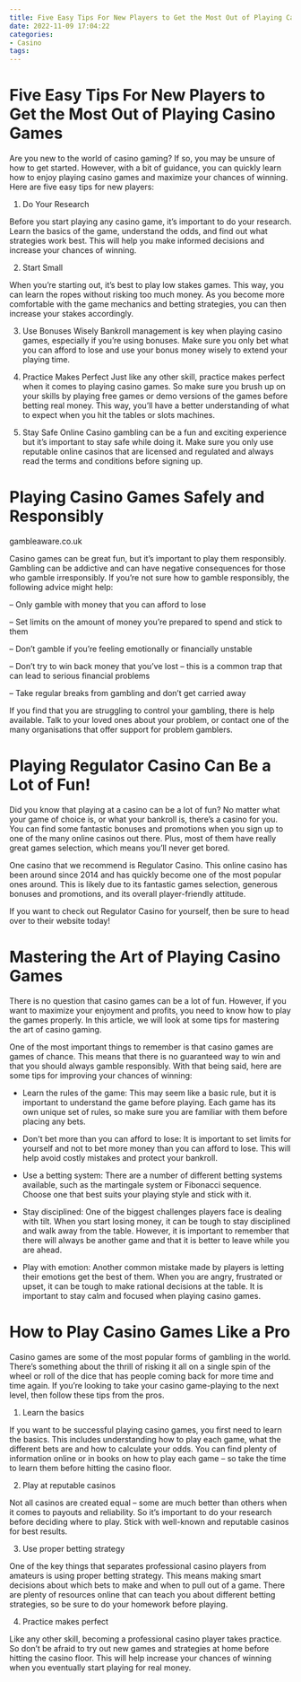 ```yaml
---
title: Five Easy Tips For New Players to Get the Most Out of Playing Casino Games 
date: 2022-11-09 17:04:22
categories:
- Casino
tags:
---
```



#  Five Easy Tips For New Players to Get the Most Out of Playing Casino Games 

Are you new to the world of casino gaming? If so, you may be unsure of how to get started. However, with a bit of guidance, you can quickly learn how to enjoy playing casino games and maximize your chances of winning. Here are five easy tips for new players:

1. Do Your Research

Before you start playing any casino game, it’s important to do your research. Learn the basics of the game, understand the odds, and find out what strategies work best. This will help you make informed decisions and increase your chances of winning.

2. Start Small

When you’re starting out, it’s best to play low stakes games. This way, you can learn the ropes without risking too much money. As you become more comfortable with the game mechanics and betting strategies, you can then increase your stakes accordingly.

3. Use Bonuses Wisely
 Bankroll management is key when playing casino games, especially if you’re using bonuses. Make sure you only bet what you can afford to lose and use your bonus money wisely to extend your playing time.

4. Practice Makes Perfect
 Just like any other skill, practice makes perfect when it comes to playing casino games. So make sure you brush up on your skills by playing free games or demo versions of the games before betting real money. This way, you’ll have a better understanding of what to expect when you hit the tables or slots machines.
5. Stay Safe Online Casino gambling can be a fun and exciting experience but it’s important to stay safe while doing it. Make sure you only use reputable online casinos that are licensed and regulated and always read the terms and conditions before signing up.

#  Playing Casino Games Safely and Responsibly 

 gambleaware.co.uk

Casino games can be great fun, but it’s important to play them responsibly. Gambling can be addictive and can have negative consequences for those who gamble irresponsibly. If you’re not sure how to gamble responsibly, the following advice might help: 

– Only gamble with money that you can afford to lose

– Set limits on the amount of money you’re prepared to spend and stick to them

– Don’t gamble if you’re feeling emotionally or financially unstable

– Don’t try to win back money that you’ve lost – this is a common trap that can lead to serious financial problems

– Take regular breaks from gambling and don’t get carried away

If you find that you are struggling to control your gambling, there is help available. Talk to your loved ones about your problem, or contact one of the many organisations that offer support for problem gamblers.

#  Playing Regulator Casino Can Be a Lot of Fun! 

Did you know that playing at a casino can be a lot of fun? No matter what your game of choice is, or what your bankroll is, there’s a casino for you. You can find some fantastic bonuses and promotions when you sign up to one of the many online casinos out there. Plus, most of them have really great games selection, which means you’ll never get bored.

One casino that we recommend is Regulator Casino. This online casino has been around since 2014 and has quickly become one of the most popular ones around. This is likely due to its fantastic games selection, generous bonuses and promotions, and its overall player-friendly attitude.

If you want to check out Regulator Casino for yourself, then be sure to head over to their website today!

#  Mastering the Art of Playing Casino Games 

There is no question that casino games can be a lot of fun. However, if you want to maximize your enjoyment and profits, you need to know how to play the games properly. In this article, we will look at some tips for mastering the art of casino gaming.

One of the most important things to remember is that casino games are games of chance. This means that there is no guaranteed way to win and that you should always gamble responsibly. With that being said, here are some tips for improving your chances of winning:

- Learn the rules of the game: This may seem like a basic rule, but it is important to understand the game before playing. Each game has its own unique set of rules, so make sure you are familiar with them before placing any bets.

- Don't bet more than you can afford to lose: It is important to set limits for yourself and not to bet more money than you can afford to lose. This will help avoid costly mistakes and protect your bankroll.

- Use a betting system: There are a number of different betting systems available, such as the martingale system or Fibonacci sequence. Choose one that best suits your playing style and stick with it.

- Stay disciplined: One of the biggest challenges players face is dealing with tilt. When you start losing money, it can be tough to stay disciplined and walk away from the table. However, it is important to remember that there will always be another game and that it is better to leave while you are ahead.

- Play with emotion: Another common mistake made by players is letting their emotions get the best of them. When you are angry, frustrated or upset, it can be tough to make rational decisions at the table. It is important to stay calm and focused when playing casino games.

#  How to Play Casino Games Like a Pro

Casino games are some of the most popular forms of gambling in the world. There’s something about the thrill of risking it all on a single spin of the wheel or roll of the dice that has people coming back for more time and time again. If you’re looking to take your casino game-playing to the next level, then follow these tips from the pros.

1. Learn the basics

If you want to be successful playing casino games, you first need to learn the basics. This includes understanding how to play each game, what the different bets are and how to calculate your odds. You can find plenty of information online or in books on how to play each game – so take the time to learn them before hitting the casino floor.

2. Play at reputable casinos

Not all casinos are created equal – some are much better than others when it comes to payouts and reliability. So it’s important to do your research before deciding where to play. Stick with well-known and reputable casinos for best results.

3. Use proper betting strategy

One of the key things that separates professional casino players from amateurs is using proper betting strategy. This means making smart decisions about which bets to make and when to pull out of a game. There are plenty of resources online that can teach you about different betting strategies, so be sure to do your homework before playing.

4. Practice makes perfect

Like any other skill, becoming a professional casino player takes practice. So don’t be afraid to try out new games and strategies at home before hitting the casino floor. This will help increase your chances of winning when you eventually start playing for real money.